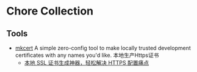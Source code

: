 # Chore Collection

## Tools

- [mkcert](https://github.com/FiloSottile/mkcert)
  A simple zero-config tool to make locally trusted development certificates with any names you'd like. 本地生产Https证书
  - [本地 SSL 证书生成神器，轻松解决 HTTPS 配置痛点](https://mp.weixin.qq.com/s/eWl1QPPwJ1lspkJdM5pcCg)
